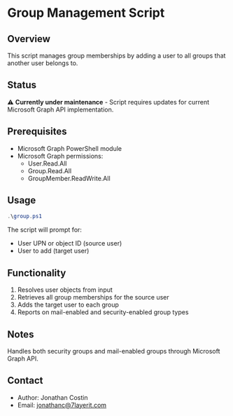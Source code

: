 # Group Management Script

## Overview

This script manages group memberships by adding a user to all groups that another user belongs to.

## Status

⚠️ **Currently under maintenance** - Script requires updates for current Microsoft Graph API implementation.

## Prerequisites

- Microsoft Graph PowerShell module
- Microsoft Graph permissions:
  - User.Read.All
  - Group.Read.All
  - GroupMember.ReadWrite.All

## Usage

```powershell
.\group.ps1
```

The script will prompt for:
- User UPN or object ID (source user)
- User to add (target user)

## Functionality

1. Resolves user objects from input
2. Retrieves all group memberships for the source user
3. Adds the target user to each group
4. Reports on mail-enabled and security-enabled group types

## Notes

Handles both security groups and mail-enabled groups through Microsoft Graph API.

## Contact

- Author: Jonathan Costin
- Email: jonathanc@7layerit.com
